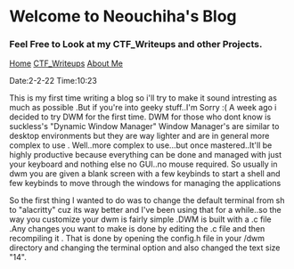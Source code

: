 # Welcome to Neouchiha's Blog

### Feel Free to Look at my CTF_Writeups and other Projects.

[Home](https://npranav7619.github.io/)
[CTF_Writeups](https://npranav7619.github.io/CTF_Writeups)
[About Me](https://npranav7619.github.io/Aboutme)

Date:2-2-22
Time:10:23

This is my first time writing a blog so i'll try to make it sound intresting as much as possible .But if you're into geeky stuff..I'm Sorry :(
A week ago i decided to try DWM for the first time. DWM for those who dont know is suckless's "Dynamic Window Manager"
Window Manager's are similar to desktop environments but they are way lighter and are in general more complex to use .
Well..more complex to use...but once mastered..It'll be highly productive because everything can be done and managed with just your keyboard and nothing else no GUI..no mouse required.
So usually in dwm you are given a blank screen with a few keybinds to start a shell and few keybinds to move through the windows for managing the applications 

So the first thing I wanted to do was to change the default terminal from sh to "alacritty" cuz its way better and I've been using that for a while..so the way you customize your dwm is fairly simple .DWM is built with a .c file .Any changes you want to make is done by editing the .c file and then recompiling it .
That is done by opening the config.h file in your /dwm directory and changing the terminal option and also changed the text size "14".

